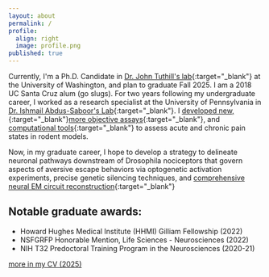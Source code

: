 ```yaml
---
layout: about
permalink: /
profile:
  align: right
  image: profile.png
published: true
---
```


Currently, I'm a Ph.D. Candidate in [Dr. John Tuthill's lab](https://faculty.washington.edu/tuthill/){:target="_blank"} at the University of Washington, and plan to graduate Fall 2025. I am a 2018 UC Santa Cruz alum (go slugs). For two years following my undergraduate career, I worked as a research specialist at the University of Pennsylvania in [Dr. Ishmail Abdus-Saboor's Lab](https://www.abdus-saboorlab.com/){:target="_blank"}. I [developed new, ](https://elifesciences.org/articles/57258){:target="_blank"}[more objective assays](https://www.sciencedirect.com/science/article/pii/S2211124719309076){:target="_blank"}, and [computational tools](https://www.science.org/doi/10.1126/sciadv.abk2425){:target="_blank"} to assess acute and chronic pain states in rodent models.

Now, in my graduate career, I hope to develop a strategy to delineate neuronal pathways downstream of Drosophila nociceptors that govern aspects of aversive escape behaviors via optogenetic activation experiments, precise genetic silencing techniques, and [comprehensive neural EM circuit reconstruction](https://www.nature.com/articles/s41586-024-07389-x){:target="_blank"}


## Notable graduate awards:
- Howard Hughes Medical Institute (HHMI) Gilliam Fellowship (2022)
- NSFGRFP Honorable Mention, Life Sciences - Neurosciences (2022)
- NIH T32 Predoctoral Training Program in the Neurosciences (2020-21)
        
[more in my CV (2025)](https://github.com/user-attachments/files/18680510/CV.Jessica.Jones.2025.pdf)






                  
